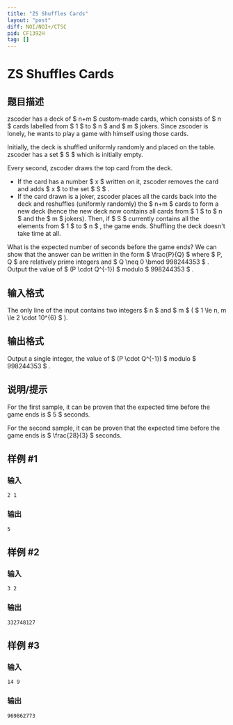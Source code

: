 ```yaml
---
title: "ZS Shuffles Cards"
layout: "post"
diff: NOI/NOI+/CTSC
pid: CF1392H
tag: []
---
```


# ZS Shuffles Cards

## 题目描述

zscoder has a deck of $ n+m $ custom-made cards, which consists of $ n $ cards labelled from $ 1 $ to $ n $ and $ m $ jokers. Since zscoder is lonely, he wants to play a game with himself using those cards.

Initially, the deck is shuffled uniformly randomly and placed on the table. zscoder has a set $ S $ which is initially empty.

Every second, zscoder draws the top card from the deck.

- If the card has a number $ x $ written on it, zscoder removes the card and adds $ x $ to the set $ S $ .
- If the card drawn is a joker, zscoder places all the cards back into the deck and reshuffles (uniformly randomly) the $ n+m $ cards to form a new deck (hence the new deck now contains all cards from $ 1 $ to $ n $ and the $ m $ jokers). Then, if $ S $ currently contains all the elements from $ 1 $ to $ n $ , the game ends. Shuffling the deck doesn't take time at all.

What is the expected number of seconds before the game ends? We can show that the answer can be written in the form $ \frac{P}{Q} $ where $ P, Q $ are relatively prime integers and $ Q \neq 0 \bmod 998244353 $ . Output the value of $ (P       \cdot Q^{-1}) $ modulo $ 998244353 $ .

## 输入格式

The only line of the input contains two integers $ n $ and $ m $ ( $ 1 \le n, m \le 2 \cdot 10^{6} $ ).

## 输出格式

Output a single integer, the value of $ (P \cdot Q^{-1}) $ modulo $ 998244353 $ .

## 说明/提示

For the first sample, it can be proven that the expected time before the game ends is $ 5 $ seconds.

For the second sample, it can be proven that the expected time before the game ends is $ \frac{28}{3} $ seconds.

## 样例 #1

### 输入

```
2 1
```

### 输出

```
5
```

## 样例 #2

### 输入

```
3 2
```

### 输出

```
332748127
```

## 样例 #3

### 输入

```
14 9
```

### 输出

```
969862773
```

